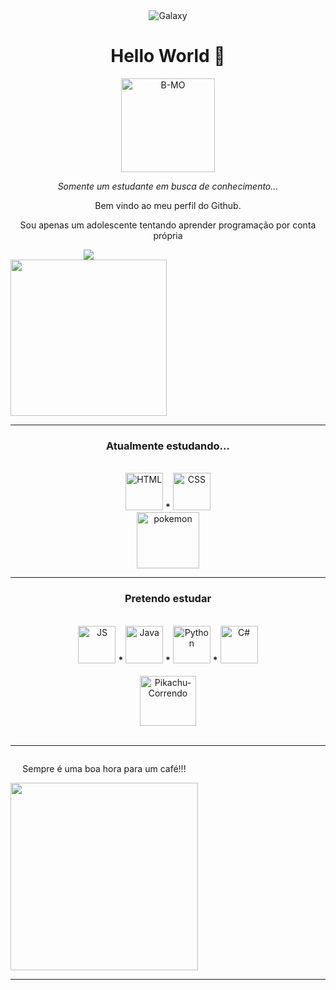 <div style = "display: inline-block" align = "center">
  
  <img alt = "Galaxy" src = "http://pa1.narvii.com/6993/3a6158ea265be3ae686aa8dad94164a195ec1127r1-320-236_00.gif">
     
  <h1 align = "center">Hello World 👋</h1>

  <img align = "center" alt = "B-MO" width = "150" src = "https://i.pinimg.com/originals/e5/93/ab/e593ab0589d5f1b389e4dfbcce2bce20.gif">

  <p align = "center"><i>Somente um estudante em busca de conhecimento...</i>

  <p align = "center">Bem vindo ao meu perfil do Github.

  <p align = "center">Sou apenas um adolescente tentando aprender programação por conta própria
    
</div>
  
<div style = "display: inline-block" align = "center">
  
  <a href = "https://github.com/Dann074">
    <img src = "https://github-readme-stats.vercel.app/api?username=Dann074&show_icons=true&theme=material-palenight">
  </a>
  
  <br>
  
  <img width = "250" src = "https://c.tenor.com/3n4HIgnnvpYAAAAC/anime-anime-boy.gif">
  
</div>

<div style = "disply: inline-block" align = "center">
  
  <hr>
  
  <h3> Atualmente estudando... </h3><br>
  
  <img alt = "HTML" width = "60" height = "60" src = "https://cdn.jsdelivr.net/gh/devicons/devicon/icons/html5/html5-original.svg">
  <b>*</b>
  <img alt = "CSS" width = "60" height = "60" src = "https://cdn.jsdelivr.net/gh/devicons/devicon/icons/css3/css3-original.svg">
  <br>
  
  <img alt = "pokemon" width = "100" height = "90" src = "https://pa1.narvii.com/6829/cd65454f8b78389eab09ab3857744e74d03004c1_hq.gif">
  
  <br>
  
  <hr>
  
  <h3> Pretendo estudar</h3><br>
  
  <img alt = "JS" width = "60" height = "60" src = "https://cdn.jsdelivr.net/gh/devicons/devicon/icons/javascript/javascript-original.svg">
  <b>*</b>
  <img alt = "Java" width = "60" height = "60" src = "https://cdn.jsdelivr.net/gh/devicons/devicon/icons/java/java-original.svg">
  <b>*</b>
  <img alt = "Python" width = "60" height = "60" src = "https://cdn.iconscout.com/icon/free/png-256/python-3521655-2945099.png">
  <b>*</b>
  <img alt = "C#" width = "60" height = "60" src = "https://iconape.com/wp-content/png_logo_vector/c.png">
  <br>
  
  <br>
  
  <img alt = "Pikachu-Correndo" width = "90" height = "80" src = "https://pa1.narvii.com/6524/ccf23d595525079d4f9b33e8d696267f9a59e15d_hq.gif">
  
 </div>
 
 <br>
 
 <hr>
 
 <div style = "display: inline-block" align = "center">
 
  <p>Sempre é uma boa hora para um café!!!</p>
  
  <img width = "300" src = "https://acegif.com/wp-content/gifs/coffee-88.gif">
 
 </div>
 
 <hr>

